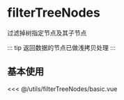 # filterTreeNodes

过滤掉树指定节点及其子节点

::: tip
返回数据的节点已做浅拷贝处理
:::

## 基本使用

<basic></basic>

<<< @/utils/filterTreeNodes/basic.vue

<script setup>
import basic from 'docs/utils/filterTreeNodes/basic.vue'
</script>
